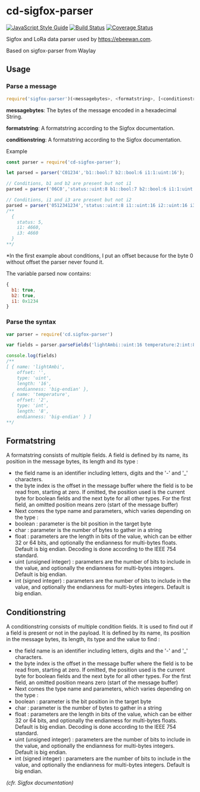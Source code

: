 # cd-sigfox-parser

[![JavaScript Style Guide](https://img.shields.io/badge/code%20style-standard-brightgreen.svg)](http://standardjs.com/)
[![Build Status](https://travis-ci.org/waylayio/sigfox-parser.svg?branch=master)](https://travis-ci.org/waylayio/sigfox-parser)
[![Coverage Status](https://coveralls.io/repos/github/waylayio/sigfox-parser/badge.svg?branch=master)](https://coveralls.io/github/waylayio/sigfox-parser?branch=master)

Sigfox and LoRa data parser used by https://ebeewan.com.

Based on sigfox-parser from Waylay

## Usage

### Parse a message

```javascript
require('sigfox-parser')(<messagebytes>, <formatstring>, [<conditionstring>]);
```

**messagebytes**: The bytes of the message encoded in a hexadecimal String.

**formatstring**: A formatstring according to the Sigfox documentation.

**conditionstring**: A formatstring according to the Sigfox documentation.

Example

```javascript
const parser = require('cd-sigfox-parser');

let parsed = parser('C01234','b1::bool:7 b2::bool:6 i1:1:uint:16');

// Conditions, b1 and b2 are present but not i1
parsed = parser('06C0','status::uint:8 b1::bool:7 b2::bool:6 i1:1:uint:16', 'b1:0:bool:2 b2:0:bool:1 i1:0:bool:0');

// Conditions, i1 and i3 are present but not i2
parsed = parser('0512341234','status::uint:8 i1::uint:16 i2::uint:16 i3:1:uint:16', 'i1:0:bool:2 i2:0:bool:1 i3:0:bool:0');
/**
  {
    status: 5,
    i1: 4660,
    i3: 4660
  }
**/
```

*In the first example about conditions, I put an offset because for the byte 0 without offset the parser never found it.

The variable parsed now contains:

```javascript
{
  b1: true,
  b2: true,
  i1: 0x1234
}
```

### Parse the syntax

```javascript
var parser = require('cd.sigfox-parser')

var fields = parser.parseFields('lightAmbi::uint:16 temperature:2:int:8')

console.log(fields)
/**
[ { name: 'lightAmbi',
    offset: '',
    type: 'uint',
    length: '16',
    endianness: 'big-endian' },
  { name: 'temperature',
    offset: '2',
    type: 'int',
    length: '8',
    endianness: 'big-endian' } ]
**/
```

## Formatstring
A formatstring consists of multiple fields. A field is defined by its name, its position in the message bytes, its length and its type :

* the field name is an identifier including letters, digits and the '-' and '_' characters.
* the byte index is the offset in the message buffer where the field is to be read from, starting at zero. If omitted, the position used is the current byte for boolean fields and the next byte for all other types. For the first field, an omitted position means zero (start of the message buffer)
* Next comes the type name and parameters, which varies depending on the type :
* boolean : parameter is the bit position in the target byte
* char : parameter is the number of bytes to gather in a string
* float : parameters are the length in bits of the value, which can be either 32 or 64 bits, and optionally the endianness for multi-bytes floats. Default is big endian. Decoding is done according to the IEEE 754 standard.
* uint (unsigned integer) : parameters are the number of bits to include in the value, and optionally the endianness for multi-bytes integers. Default is big endian.
* int (signed integer) : parameters are the number of bits to include in the value, and optionally the endianness for multi-bytes integers. Default is big endian.

## Conditionstring
A conditionstring consists of multiple condition fields. It is used to find out if a field is present or not in the payload.
It is defined by its name, its position in the message bytes, its length, its type and the value to find :

* the field name is an identifier including letters, digits and the '-' and '_' characters.
* the byte index is the offset in the message buffer where the field is to be read from, starting at zero. If omitted, the position used is the current byte for boolean fields and the next byte for all other types. For the first field, an omitted position means zero (start of the message buffer)
* Next comes the type name and parameters, which varies depending on the type :
* boolean : parameter is the bit position in the target byte
* char : parameter is the number of bytes to gather in a string
* float : parameters are the length in bits of the value, which can be either 32 or 64 bits, and optionally the endianness for multi-bytes floats. Default is big endian. Decoding is done according to the IEEE 754 standard.
* uint (unsigned integer) : parameters are the number of bits to include in the value, and optionally the endianness for multi-bytes integers. Default is big endian.
* int (signed integer) : parameters are the number of bits to include in the value, and optionally the endianness for multi-bytes integers. Default is big endian.

_(cfr. Sigfox documentation)_
